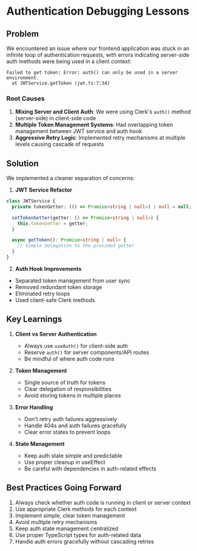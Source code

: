 # Authentication Debugging Lessons

## Problem
We encountered an issue where our frontend application was stuck in an infinite loop of authentication requests, with errors indicating server-side auth methods were being used in a client context:

```
Failed to get token: Error: auth() can only be used in a server environment.
  at JWTService.getToken (jwt.ts:7:34)
```

### Root Causes
1. **Mixing Server and Client Auth**: We were using Clerk's `auth()` method (server-side) in client-side code
2. **Multiple Token Management Systems**: Had overlapping token management between JWT service and auth hook
3. **Aggressive Retry Logic**: Implemented retry mechanisms at multiple levels causing cascade of requests

## Solution
We implemented a cleaner separation of concerns:

1. **JWT Service Refactor**
```typescript
class JWTService {
  private tokenGetter: (() => Promise<string | null>) | null = null;

  setTokenGetter(getter: () => Promise<string | null>) {
    this.tokenGetter = getter;
  }

  async getToken(): Promise<string | null> {
    // Simple delegation to the provided getter
  }
}
```

2. **Auth Hook Improvements**
- Separated token management from user sync
- Removed redundant token storage
- Eliminated retry loops
- Used client-safe Clerk methods

## Key Learnings

1. **Client vs Server Authentication**
   - Always use `useAuth()` for client-side auth
   - Reserve `auth()` for server components/API routes
   - Be mindful of where auth code runs

2. **Token Management**
   - Single source of truth for tokens
   - Clear delegation of responsibilities
   - Avoid storing tokens in multiple places

3. **Error Handling**
   - Don't retry auth failures aggressively
   - Handle 404s and auth failures gracefully
   - Clear error states to prevent loops

4. **State Management**
   - Keep auth state simple and predictable
   - Use proper cleanup in useEffect
   - Be careful with dependencies in auth-related effects

## Best Practices Going Forward

1. Always check whether auth code is running in client or server context
2. Use appropriate Clerk methods for each context
3. Implement simple, clear token management
4. Avoid multiple retry mechanisms
5. Keep auth state management centralized
6. Use proper TypeScript types for auth-related data
7. Handle auth errors gracefully without cascading retries 